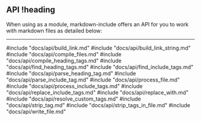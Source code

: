 ## API !heading

When using as a module, markdown-include offers an API for you to work with markdown files as detailed below:

---

#include "docs/api/build_link.md"
#include "docs/api/build_link_string.md"
#include "docs/api/compile_files.md"
#include "docs/api/compile_heading_tags.md"
#include "docs/api/find_heading_tags.md"
#include "docs/api/find_include_tags.md"
#include "docs/api/parse_heading_tag.md"
#include "docs/api/parse_include_tag.md"
#include "docs/api/process_file.md"
#include "docs/api/process_include_tags.md"
#include "docs/api/replace_include_tags.md"
#include "docs/api/replace_with.md"
#include "docs/api/resolve_custom_tags.md"
#include "docs/api/strip_tag.md"
#include "docs/api/strip_tags_in_file.md"
#include "docs/api/write_file.md"